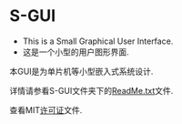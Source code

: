 # S-GUI
* This is a Small Graphical User Interface.
* 这是一个小型的用户图形界面.

本GUI是为单片机等小型嵌入式系统设计.

详情请参看S-GUI文件夹下的[ReadMe.txt](https://github.com/Le-Seul/S-GUI/blob/master/S-GUI/ReadMe.txt)文件.

查看MIT[许可证](https://github.com/Le-Seul/S-GUI/blob/master/LICENSE.txt)文件.
